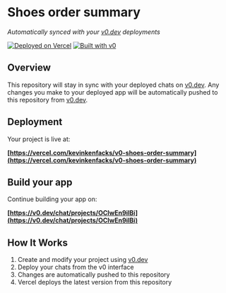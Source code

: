 # Shoes order summary

*Automatically synced with your [v0.dev](https://v0.dev) deployments*

[![Deployed on Vercel](https://img.shields.io/badge/Deployed%20on-Vercel-black?style=for-the-badge&logo=vercel)](https://vercel.com/kevinkenfacks/v0-shoes-order-summary)
[![Built with v0](https://img.shields.io/badge/Built%20with-v0.dev-black?style=for-the-badge)](https://v0.dev/chat/projects/OCIwEn9ilBi)

## Overview

This repository will stay in sync with your deployed chats on [v0.dev](https://v0.dev).
Any changes you make to your deployed app will be automatically pushed to this repository from [v0.dev](https://v0.dev).

## Deployment

Your project is live at:

**[https://vercel.com/kevinkenfacks/v0-shoes-order-summary](https://vercel.com/kevinkenfacks/v0-shoes-order-summary)**

## Build your app

Continue building your app on:

**[https://v0.dev/chat/projects/OCIwEn9ilBi](https://v0.dev/chat/projects/OCIwEn9ilBi)**

## How It Works

1. Create and modify your project using [v0.dev](https://v0.dev)
2. Deploy your chats from the v0 interface
3. Changes are automatically pushed to this repository
4. Vercel deploys the latest version from this repository